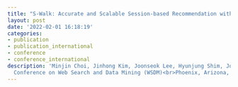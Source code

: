 ```yaml
---
title: "S-Walk: Accurate and Scalable Session-based Recommendation with Random Walks"
layout: post
date: '2022-02-01 16:18:19'
categories:
- publication
- publication_international
- conference
- conference_international
description: 'Minjin Choi, Jinhong Kim, Joonseok Lee, Hyunjung Shim, Jongwuk Lee<br>15th ACM International
  Conference on Web Search and Data Mining (WSDM)<br>Phoenix, Arizona, February 21-25, 2022 (Acceptance Rate: 20.2%, 159/786)'
---
```

